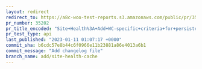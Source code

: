 ```yaml
---
layout: redirect
redirect_to: https://a8c-woo-test-reports.s3.amazonaws.com/public/pr/35202/api/index.html
pr_number: 35202
pr_title_encoded: "Site+Health%3A+Add+WC-specific+criteria+for+persistent+object+cache"
pr_test_type: api
last_published: "2023-01-11 01:07:17 +0000"
commit_sha: b6cdc57e8b44c6f0966e11b23881a86e4013a6b1
commit_message: "Add changelog file"
branch_name: add/site-health-cache
---
```

